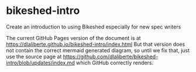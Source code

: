 # bikeshed-intro

Create an introduction to using Bikeshed especially for new spec writers

The current GitHub Pages version of the document is at https://dlaliberte.github.io/bikeshed-intro/index.html
But that version does not contain the correct mermaid generated diagram, so until we fix that, just use the source page at
https://github.com/dlaliberte/bikeshed-intro/blob/updates/index.md
which GitHub correctly renders.
